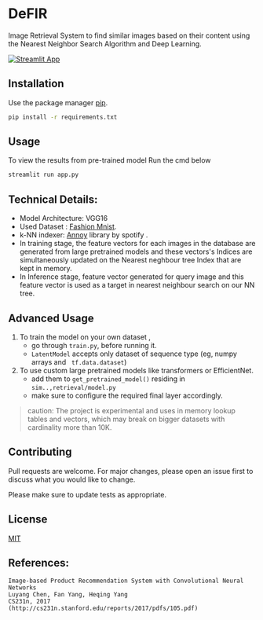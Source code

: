 # DeFIR
Image Retrieval System to find similar images based on their content using the Nearest Neighbor Search Algorithm and Deep Learning. 

[![Streamlit App](https://static.streamlit.io/badges/streamlit_badge_black_white.svg)](https://share.streamlit.io/prakashsellathurai/defir/main/app.py)

## Installation

Use the package manager [pip](https://pip.pypa.io/en/stable/).

```bash
pip install -r requirements.txt
```

## Usage
To view the results from pre-trained model Run the cmd below
```bash
streamlit run app.py
```



## Technical Details:
- Model Architecture:  VGG16 
- Used Dataset : [Fashion Mnist](https://github.com/zalandoresearch/fashion-mnist).
- k-NN indexer:  [Annoy](https://github.com/spotify/annoy) library  by spotify .
- In training stage, the feature vectors for each images in the database are generated from large pretrained models and these vectors's Indices are simultaneously updated on the Nearest neghbour tree Index that are kept in memory.
- In Inference stage, feature vector generated for query image and this feature vector is used as a target in  nearest neighbour search on our NN tree. 



## Advanced Usage
1. To train the model on your own dataset , 
    - go through `train.py`, before running it.
    - `LatentModel` accepts only dataset of  sequence type (eg, numpy arrays and ` tf.data.dataset`)
2. To use custom large pretrained models like transformers or EfficientNet.
    - add them to `get_pretrained_model()` residing in `sim..,retrieval/model.py`
    - make sure to configure the required final layer accordingly. 
> caution: The project is experimental and uses in memory lookup tables and vectors, which may break on bigger datasets with cardinality more than 10K.
## Contributing
Pull requests are welcome. For major changes, please open an issue first to discuss what you would like to change.

Please make sure to update tests as appropriate.

## License
 [MIT](https://choosealicense.com/licenses/mit/)

## References:
```
Image-based Product Recommendation System with Convolutional Neural Networks
Luyang Chen, Fan Yang, Heqing Yang
CS231n, 2017
(http://cs231n.stanford.edu/reports/2017/pdfs/105.pdf)
```
